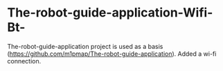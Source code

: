 # The-robot-guide-application-Wifi-Bt-
The-robot-guide-application project is used as a basis (https://github.com/m1pmap/The-robot-guide-application).
Added a wi-fi connection.
